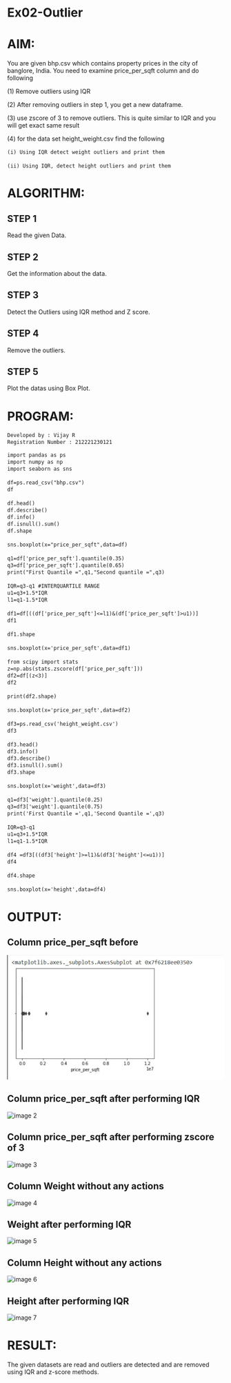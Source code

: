 # Ex02-Outlier
# AIM:
You are given bhp.csv which contains property prices in the city of banglore, India. You need to examine price_per_sqft column and do following

(1) Remove outliers using IQR 

(2) After removing outliers in step 1, you get a new dataframe.

(3) use zscore of 3 to remove outliers. This is quite similar to IQR and you will get exact same result

(4) for the data set height_weight.csv find the following

    (i) Using IQR detect weight outliers and print them

    (ii) Using IQR, detect height outliers and print them
# ALGORITHM:
## STEP 1
Read the given Data.
## STEP 2
Get the information about the data.
## STEP 3
Detect the Outliers using IQR method and Z score.
## STEP 4
Remove the outliers.
## STEP 5
Plot the datas using Box Plot.
# PROGRAM:
~~~
Developed by : Vijay R
Registration Number : 212221230121
~~~
~~~
import pandas as ps
import numpy as np
import seaborn as sns

df=ps.read_csv("bhp.csv")
df

df.head()
df.describe()
df.info()
df.isnull().sum()
df.shape

sns.boxplot(x="price_per_sqft",data=df)

q1=df['price_per_sqft'].quantile(0.35)
q3=df['price_per_sqft'].quantile(0.65)
print("First Quantile =",q1,"Second quantile =",q3)

IQR=q3-q1 #INTERQUARTILE RANGE
u1=q3+1.5*IQR
l1=q1-1.5*IQR

df1=df[((df['price_per_sqft']<=l1)&(df['price_per_sqft']>u1))]
df1

df1.shape

sns.boxplot(x='price_per_sqft',data=df1)

from scipy import stats
z=np.abs(stats.zscore(df['price_per_sqft']))
df2=df[(z<3)]
df2

print(df2.shape)

sns.boxplot(x='price_per_sqft',data=df2)

df3=ps.read_csv('height_weight.csv')
df3

df3.head()
df3.info()
df3.describe()
df3.isnull().sum()
df3.shape

sns.boxplot(x='weight',data=df3)

q1=df3['weight'].quantile(0.25)
q3=df3['weight'].quantile(0.75)
print('First Quantile =',q1,'Second Quantile =',q3)

IQR=q3-q1
u1=q3+1.5*IQR
l1=q1-1.5*IQR

df4 =df3[((df3['height']>=l1)&(df3['height']<=u1))]
df4

df4.shape

sns.boxplot(x='height',data=df4)
~~~
# OUTPUT:
## Column price_per_sqft before
![image 1](https://github.com/vijay21500269/Ex02-Outlier/blob/main/img%2001.png)
## Column price_per_sqft after performing IQR
![image 2]()
## Column price_per_sqft after performing zscore of 3
![image 3]()
## Column Weight without any actions
![image 4]()
## Weight after performing IQR
![image 5]()
## Column Height without any actions
![image 6]()
## Height after performing IQR
![image 7]()
# RESULT:
The given datasets are read and outliers are detected and are removed using IQR and z-score methods.


